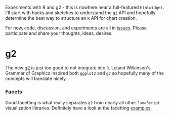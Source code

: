 Experiments with R and g2 - this is nowhere near a full-featured `htmlwidget`.  I'll start with hacks and sketches to understand the `g2` API and hopefully determine the best way to structure an `R` API for chart creation.

For now, code, discussion, and experiments are all in [issues](https://github.com/timelyportfolio/g2r/issues).  Please participate and share your thoughts, ideas, desires.

# g2

The new [g2](https://github.com/antvis/g2) is just too good to not integrate into `R`.  Leland Wilkinson's Grammar of Graphics inspired both `ggplot2` and `g2` so hopefully many of the concepts will translate nicely.

### Facets

Good facetting is what really separates `g2` from nearly all other `JavaScript` visualization libraries.  Definitely have a look at the facetting [examples](https://antv.alipay.com/zh-cn/g2/3.x/demo/index.html#_%E5%88%86%E9%9D%A2).
